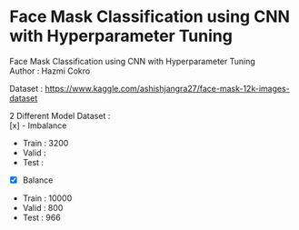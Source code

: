 # Face Mask Classification using CNN with Hyperparameter Tuning

Face Mask Classification using CNN with Hyperparameter Tuning \
Author : Hazmi Cokro

Dataset : https://www.kaggle.com/ashishjangra27/face-mask-12k-images-dataset

2 Different Model Dataset : \
[x] - Imbalance
- Train : 3200
- Valid :
- Test :

- [x] Balance 
- Train : 10000
- Valid : 800
- Test : 966
